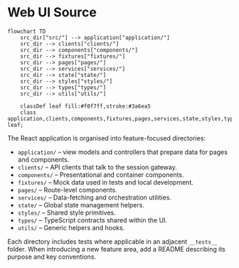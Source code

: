 # Web UI Source

```mermaid
flowchart TD
    src_dir["src/"] --> application["application/"]
    src_dir --> clients["clients/"]
    src_dir --> components["components/"]
    src_dir --> fixtures["fixtures/"]
    src_dir --> pages["pages/"]
    src_dir --> services["services/"]
    src_dir --> state["state/"]
    src_dir --> styles["styles/"]
    src_dir --> types["types/"]
    src_dir --> utils["utils/"]

    classDef leaf fill:#f0f7ff,stroke:#3a6ea5
    class application,clients,components,fixtures,pages,services,state,styles,types,utils leaf;
```

The React application is organised into feature-focused directories:

- `application/` – view models and controllers that prepare data for pages and components.
- `clients/` – API clients that talk to the session gateway.
- `components/` – Presentational and container components.
- `fixtures/` – Mock data used in tests and local development.
- `pages/` – Route-level components.
- `services/` – Data-fetching and orchestration utilities.
- `state/` – Global state management helpers.
- `styles/` – Shared style primitives.
- `types/` – TypeScript contracts shared within the UI.
- `utils/` – Generic helpers and hooks.

Each directory includes tests where applicable in an adjacent `__tests__` folder. When introducing a new feature area, add a README describing its purpose and key conventions.
